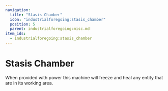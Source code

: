 ```yaml
---
navigation:
  title: "Stasis Chamber"
  icon: "industrialforegoing:stasis_chamber"
  position: 5
  parent: industrialforegoing:misc.md
item_ids:
  - industrialforegoing:stasis_chamber
---
```


# Stasis Chamber

When provided with power this machine will <Color id="gold">freeze</Color> and <Color id="gold">heal</Color> any entity that are in its working area.



<Recipe id="industrialforegoing:stasis_chamber" />


